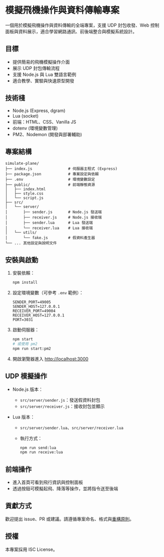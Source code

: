 # 模擬飛機操作與資料傳輸專案

一個用於模擬飛機操作與資料傳輸的全端專案，支援 UDP 封包收發、Web 控制面板與資料展示，適合學習網路通訊、前後端整合與模擬系統設計。

## 目標

- 提供簡易的飛機模擬操作介面
- 展示 UDP 封包傳輸流程
- 支援 Node.js 與 Lua 雙語言範例
- 適合教學、實驗與快速原型開發

## 技術棧

- Node.js (Express, dgram)
- Lua (socket)
- 前端：HTML、CSS、Vanilla JS
- dotenv (環境變數管理)
- PM2、Nodemon (開發與部署輔助)

## 專案結構

```text
simulate-plane/
├── index.js                # 伺服器主程式 (Express)
├── package.json            # 專案設定與依賴
├── .env                    # 環境變數設定
├── public/                 # 前端靜態資源
│   ├── index.html
│   ├── style.css
│   └── script.js
├── src/
│   └── server/
│       ├── sender.js       # Node.js 發送端
│       ├── receiver.js     # Node.js 接收端
│       ├── sender.lua      # Lua 發送端
│       └── receiver.lua    # Lua 接收端
│   └── utils/
│       └── fake.js         # 假資料產生器
└── ... 其他設定與說明文件
```

## 安裝與啟動

1. 安裝依賴：

   ```bash
   npm install
   ```

2. 設定環境變數（可參考 `.env` 範例）：

   ```env
   SENDER_PORT=49005
   SENDER_HOST=127.0.0.1
   RECEIVER_PORT=49004
   RECEIVER_HOST=127.0.0.1
   PORT=3031
   ```

3. 啟動伺服器：

   ```bash
   npm start
   # 或使用 pm2
   npm run start:pm2
   ```

4. 開啟瀏覽器進入 [http://localhost:3000](http://localhost:3000)

## UDP 模擬操作

- Node.js 版本：
  - `src/server/sender.js`：發送假資料封包
  - `src/server/receiver.js`：接收封包並顯示
- Lua 版本：

  - `src/server/sender.lua`、`src/server/receiver.lua`
  - 執行方式：

    ```bash
    npm run send:lua
    npm run receive:lua
    ```

## 前端操作

- 進入首頁可看到飛行資訊與控制面板
- 透過按鈕可模擬起飛、降落等操作，並將指令送至後端

## 貢獻方式

歡迎提出 issue、PR 或建議。請遵循專案命名、格式與[重構原則](./copilot-codeGeneration-instructions.md)。

## 授權

本專案採用 ISC License。
